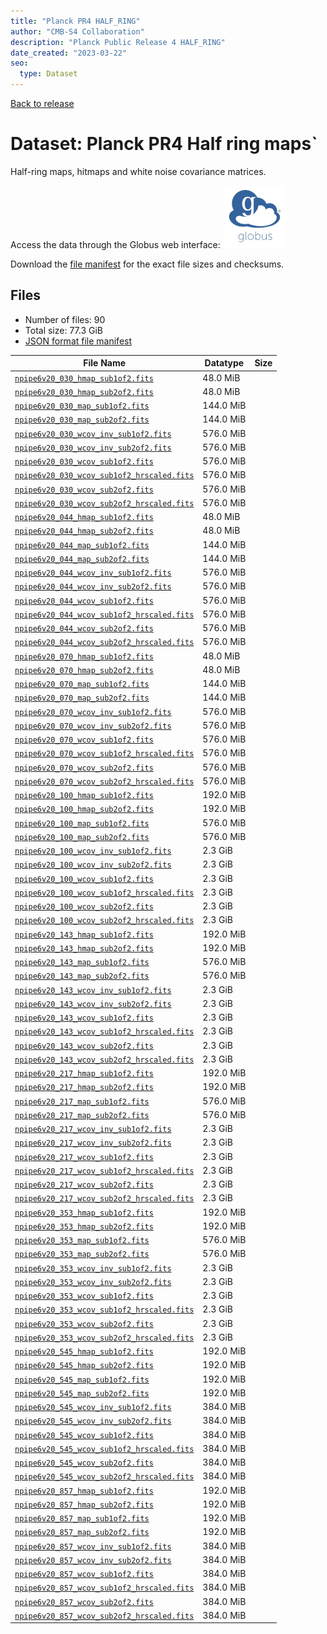 ```yaml
---
title: "Planck PR4 HALF_RING"
author: "CMB-S4 Collaboration"
description: "Planck Public Release 4 HALF_RING"
date_created: "2023-03-22"
seo:
  type: Dataset
---
```


[Back to release](./planck_pr4.html#datasets)

# Dataset: Planck PR4 Half ring maps`

Half-ring maps, hitmaps and white noise covariance matrices.

Access the data through the Globus web interface: [![Download via Globus](images/globus-logo.png)](https://app.globus.org/file-manager?origin_id=38f01147-f09e-483d-a552-3866669a846d&origin_path=%2Fpublic%2Fplanck%2Fplanck_pr4%2Fhalf_ring%2F)

Download the [file manifest](https://g-456d30.0ed28.75bc.data.globus.org/public/planck/planck_pr4/half_ring/manifest.json) for the exact file sizes and checksums.

## Files

- Number of files: 90
- Total size: 77.3 GiB
- [JSON format file manifest](https://g-456d30.0ed28.75bc.data.globus.org/public/planck/planck_pr4/half_ring/manifest.json)

|                                                                               File Name                                                                               | Datatype  | Size |
| --------------------------------------------------------------------------------------------------------------------------------------------------------------------- | --------- | ---- |
| [`npipe6v20_030_hmap_sub1of2.fits`](https://g-456d30.0ed28.75bc.data.globus.org/public/planck/planck_pr4/half_ring/npipe6v20_030_hmap_sub1of2.fits)                   | 48.0 MiB  |      |
| [`npipe6v20_030_hmap_sub2of2.fits`](https://g-456d30.0ed28.75bc.data.globus.org/public/planck/planck_pr4/half_ring/npipe6v20_030_hmap_sub2of2.fits)                   | 48.0 MiB  |      |
| [`npipe6v20_030_map_sub1of2.fits`](https://g-456d30.0ed28.75bc.data.globus.org/public/planck/planck_pr4/half_ring/npipe6v20_030_map_sub1of2.fits)                     | 144.0 MiB |      |
| [`npipe6v20_030_map_sub2of2.fits`](https://g-456d30.0ed28.75bc.data.globus.org/public/planck/planck_pr4/half_ring/npipe6v20_030_map_sub2of2.fits)                     | 144.0 MiB |      |
| [`npipe6v20_030_wcov_inv_sub1of2.fits`](https://g-456d30.0ed28.75bc.data.globus.org/public/planck/planck_pr4/half_ring/npipe6v20_030_wcov_inv_sub1of2.fits)           | 576.0 MiB |      |
| [`npipe6v20_030_wcov_inv_sub2of2.fits`](https://g-456d30.0ed28.75bc.data.globus.org/public/planck/planck_pr4/half_ring/npipe6v20_030_wcov_inv_sub2of2.fits)           | 576.0 MiB |      |
| [`npipe6v20_030_wcov_sub1of2.fits`](https://g-456d30.0ed28.75bc.data.globus.org/public/planck/planck_pr4/half_ring/npipe6v20_030_wcov_sub1of2.fits)                   | 576.0 MiB |      |
| [`npipe6v20_030_wcov_sub1of2_hrscaled.fits`](https://g-456d30.0ed28.75bc.data.globus.org/public/planck/planck_pr4/half_ring/npipe6v20_030_wcov_sub1of2_hrscaled.fits) | 576.0 MiB |      |
| [`npipe6v20_030_wcov_sub2of2.fits`](https://g-456d30.0ed28.75bc.data.globus.org/public/planck/planck_pr4/half_ring/npipe6v20_030_wcov_sub2of2.fits)                   | 576.0 MiB |      |
| [`npipe6v20_030_wcov_sub2of2_hrscaled.fits`](https://g-456d30.0ed28.75bc.data.globus.org/public/planck/planck_pr4/half_ring/npipe6v20_030_wcov_sub2of2_hrscaled.fits) | 576.0 MiB |      |
| [`npipe6v20_044_hmap_sub1of2.fits`](https://g-456d30.0ed28.75bc.data.globus.org/public/planck/planck_pr4/half_ring/npipe6v20_044_hmap_sub1of2.fits)                   | 48.0 MiB  |      |
| [`npipe6v20_044_hmap_sub2of2.fits`](https://g-456d30.0ed28.75bc.data.globus.org/public/planck/planck_pr4/half_ring/npipe6v20_044_hmap_sub2of2.fits)                   | 48.0 MiB  |      |
| [`npipe6v20_044_map_sub1of2.fits`](https://g-456d30.0ed28.75bc.data.globus.org/public/planck/planck_pr4/half_ring/npipe6v20_044_map_sub1of2.fits)                     | 144.0 MiB |      |
| [`npipe6v20_044_map_sub2of2.fits`](https://g-456d30.0ed28.75bc.data.globus.org/public/planck/planck_pr4/half_ring/npipe6v20_044_map_sub2of2.fits)                     | 144.0 MiB |      |
| [`npipe6v20_044_wcov_inv_sub1of2.fits`](https://g-456d30.0ed28.75bc.data.globus.org/public/planck/planck_pr4/half_ring/npipe6v20_044_wcov_inv_sub1of2.fits)           | 576.0 MiB |      |
| [`npipe6v20_044_wcov_inv_sub2of2.fits`](https://g-456d30.0ed28.75bc.data.globus.org/public/planck/planck_pr4/half_ring/npipe6v20_044_wcov_inv_sub2of2.fits)           | 576.0 MiB |      |
| [`npipe6v20_044_wcov_sub1of2.fits`](https://g-456d30.0ed28.75bc.data.globus.org/public/planck/planck_pr4/half_ring/npipe6v20_044_wcov_sub1of2.fits)                   | 576.0 MiB |      |
| [`npipe6v20_044_wcov_sub1of2_hrscaled.fits`](https://g-456d30.0ed28.75bc.data.globus.org/public/planck/planck_pr4/half_ring/npipe6v20_044_wcov_sub1of2_hrscaled.fits) | 576.0 MiB |      |
| [`npipe6v20_044_wcov_sub2of2.fits`](https://g-456d30.0ed28.75bc.data.globus.org/public/planck/planck_pr4/half_ring/npipe6v20_044_wcov_sub2of2.fits)                   | 576.0 MiB |      |
| [`npipe6v20_044_wcov_sub2of2_hrscaled.fits`](https://g-456d30.0ed28.75bc.data.globus.org/public/planck/planck_pr4/half_ring/npipe6v20_044_wcov_sub2of2_hrscaled.fits) | 576.0 MiB |      |
| [`npipe6v20_070_hmap_sub1of2.fits`](https://g-456d30.0ed28.75bc.data.globus.org/public/planck/planck_pr4/half_ring/npipe6v20_070_hmap_sub1of2.fits)                   | 48.0 MiB  |      |
| [`npipe6v20_070_hmap_sub2of2.fits`](https://g-456d30.0ed28.75bc.data.globus.org/public/planck/planck_pr4/half_ring/npipe6v20_070_hmap_sub2of2.fits)                   | 48.0 MiB  |      |
| [`npipe6v20_070_map_sub1of2.fits`](https://g-456d30.0ed28.75bc.data.globus.org/public/planck/planck_pr4/half_ring/npipe6v20_070_map_sub1of2.fits)                     | 144.0 MiB |      |
| [`npipe6v20_070_map_sub2of2.fits`](https://g-456d30.0ed28.75bc.data.globus.org/public/planck/planck_pr4/half_ring/npipe6v20_070_map_sub2of2.fits)                     | 144.0 MiB |      |
| [`npipe6v20_070_wcov_inv_sub1of2.fits`](https://g-456d30.0ed28.75bc.data.globus.org/public/planck/planck_pr4/half_ring/npipe6v20_070_wcov_inv_sub1of2.fits)           | 576.0 MiB |      |
| [`npipe6v20_070_wcov_inv_sub2of2.fits`](https://g-456d30.0ed28.75bc.data.globus.org/public/planck/planck_pr4/half_ring/npipe6v20_070_wcov_inv_sub2of2.fits)           | 576.0 MiB |      |
| [`npipe6v20_070_wcov_sub1of2.fits`](https://g-456d30.0ed28.75bc.data.globus.org/public/planck/planck_pr4/half_ring/npipe6v20_070_wcov_sub1of2.fits)                   | 576.0 MiB |      |
| [`npipe6v20_070_wcov_sub1of2_hrscaled.fits`](https://g-456d30.0ed28.75bc.data.globus.org/public/planck/planck_pr4/half_ring/npipe6v20_070_wcov_sub1of2_hrscaled.fits) | 576.0 MiB |      |
| [`npipe6v20_070_wcov_sub2of2.fits`](https://g-456d30.0ed28.75bc.data.globus.org/public/planck/planck_pr4/half_ring/npipe6v20_070_wcov_sub2of2.fits)                   | 576.0 MiB |      |
| [`npipe6v20_070_wcov_sub2of2_hrscaled.fits`](https://g-456d30.0ed28.75bc.data.globus.org/public/planck/planck_pr4/half_ring/npipe6v20_070_wcov_sub2of2_hrscaled.fits) | 576.0 MiB |      |
| [`npipe6v20_100_hmap_sub1of2.fits`](https://g-456d30.0ed28.75bc.data.globus.org/public/planck/planck_pr4/half_ring/npipe6v20_100_hmap_sub1of2.fits)                   | 192.0 MiB |      |
| [`npipe6v20_100_hmap_sub2of2.fits`](https://g-456d30.0ed28.75bc.data.globus.org/public/planck/planck_pr4/half_ring/npipe6v20_100_hmap_sub2of2.fits)                   | 192.0 MiB |      |
| [`npipe6v20_100_map_sub1of2.fits`](https://g-456d30.0ed28.75bc.data.globus.org/public/planck/planck_pr4/half_ring/npipe6v20_100_map_sub1of2.fits)                     | 576.0 MiB |      |
| [`npipe6v20_100_map_sub2of2.fits`](https://g-456d30.0ed28.75bc.data.globus.org/public/planck/planck_pr4/half_ring/npipe6v20_100_map_sub2of2.fits)                     | 576.0 MiB |      |
| [`npipe6v20_100_wcov_inv_sub1of2.fits`](https://g-456d30.0ed28.75bc.data.globus.org/public/planck/planck_pr4/half_ring/npipe6v20_100_wcov_inv_sub1of2.fits)           | 2.3 GiB   |      |
| [`npipe6v20_100_wcov_inv_sub2of2.fits`](https://g-456d30.0ed28.75bc.data.globus.org/public/planck/planck_pr4/half_ring/npipe6v20_100_wcov_inv_sub2of2.fits)           | 2.3 GiB   |      |
| [`npipe6v20_100_wcov_sub1of2.fits`](https://g-456d30.0ed28.75bc.data.globus.org/public/planck/planck_pr4/half_ring/npipe6v20_100_wcov_sub1of2.fits)                   | 2.3 GiB   |      |
| [`npipe6v20_100_wcov_sub1of2_hrscaled.fits`](https://g-456d30.0ed28.75bc.data.globus.org/public/planck/planck_pr4/half_ring/npipe6v20_100_wcov_sub1of2_hrscaled.fits) | 2.3 GiB   |      |
| [`npipe6v20_100_wcov_sub2of2.fits`](https://g-456d30.0ed28.75bc.data.globus.org/public/planck/planck_pr4/half_ring/npipe6v20_100_wcov_sub2of2.fits)                   | 2.3 GiB   |      |
| [`npipe6v20_100_wcov_sub2of2_hrscaled.fits`](https://g-456d30.0ed28.75bc.data.globus.org/public/planck/planck_pr4/half_ring/npipe6v20_100_wcov_sub2of2_hrscaled.fits) | 2.3 GiB   |      |
| [`npipe6v20_143_hmap_sub1of2.fits`](https://g-456d30.0ed28.75bc.data.globus.org/public/planck/planck_pr4/half_ring/npipe6v20_143_hmap_sub1of2.fits)                   | 192.0 MiB |      |
| [`npipe6v20_143_hmap_sub2of2.fits`](https://g-456d30.0ed28.75bc.data.globus.org/public/planck/planck_pr4/half_ring/npipe6v20_143_hmap_sub2of2.fits)                   | 192.0 MiB |      |
| [`npipe6v20_143_map_sub1of2.fits`](https://g-456d30.0ed28.75bc.data.globus.org/public/planck/planck_pr4/half_ring/npipe6v20_143_map_sub1of2.fits)                     | 576.0 MiB |      |
| [`npipe6v20_143_map_sub2of2.fits`](https://g-456d30.0ed28.75bc.data.globus.org/public/planck/planck_pr4/half_ring/npipe6v20_143_map_sub2of2.fits)                     | 576.0 MiB |      |
| [`npipe6v20_143_wcov_inv_sub1of2.fits`](https://g-456d30.0ed28.75bc.data.globus.org/public/planck/planck_pr4/half_ring/npipe6v20_143_wcov_inv_sub1of2.fits)           | 2.3 GiB   |      |
| [`npipe6v20_143_wcov_inv_sub2of2.fits`](https://g-456d30.0ed28.75bc.data.globus.org/public/planck/planck_pr4/half_ring/npipe6v20_143_wcov_inv_sub2of2.fits)           | 2.3 GiB   |      |
| [`npipe6v20_143_wcov_sub1of2.fits`](https://g-456d30.0ed28.75bc.data.globus.org/public/planck/planck_pr4/half_ring/npipe6v20_143_wcov_sub1of2.fits)                   | 2.3 GiB   |      |
| [`npipe6v20_143_wcov_sub1of2_hrscaled.fits`](https://g-456d30.0ed28.75bc.data.globus.org/public/planck/planck_pr4/half_ring/npipe6v20_143_wcov_sub1of2_hrscaled.fits) | 2.3 GiB   |      |
| [`npipe6v20_143_wcov_sub2of2.fits`](https://g-456d30.0ed28.75bc.data.globus.org/public/planck/planck_pr4/half_ring/npipe6v20_143_wcov_sub2of2.fits)                   | 2.3 GiB   |      |
| [`npipe6v20_143_wcov_sub2of2_hrscaled.fits`](https://g-456d30.0ed28.75bc.data.globus.org/public/planck/planck_pr4/half_ring/npipe6v20_143_wcov_sub2of2_hrscaled.fits) | 2.3 GiB   |      |
| [`npipe6v20_217_hmap_sub1of2.fits`](https://g-456d30.0ed28.75bc.data.globus.org/public/planck/planck_pr4/half_ring/npipe6v20_217_hmap_sub1of2.fits)                   | 192.0 MiB |      |
| [`npipe6v20_217_hmap_sub2of2.fits`](https://g-456d30.0ed28.75bc.data.globus.org/public/planck/planck_pr4/half_ring/npipe6v20_217_hmap_sub2of2.fits)                   | 192.0 MiB |      |
| [`npipe6v20_217_map_sub1of2.fits`](https://g-456d30.0ed28.75bc.data.globus.org/public/planck/planck_pr4/half_ring/npipe6v20_217_map_sub1of2.fits)                     | 576.0 MiB |      |
| [`npipe6v20_217_map_sub2of2.fits`](https://g-456d30.0ed28.75bc.data.globus.org/public/planck/planck_pr4/half_ring/npipe6v20_217_map_sub2of2.fits)                     | 576.0 MiB |      |
| [`npipe6v20_217_wcov_inv_sub1of2.fits`](https://g-456d30.0ed28.75bc.data.globus.org/public/planck/planck_pr4/half_ring/npipe6v20_217_wcov_inv_sub1of2.fits)           | 2.3 GiB   |      |
| [`npipe6v20_217_wcov_inv_sub2of2.fits`](https://g-456d30.0ed28.75bc.data.globus.org/public/planck/planck_pr4/half_ring/npipe6v20_217_wcov_inv_sub2of2.fits)           | 2.3 GiB   |      |
| [`npipe6v20_217_wcov_sub1of2.fits`](https://g-456d30.0ed28.75bc.data.globus.org/public/planck/planck_pr4/half_ring/npipe6v20_217_wcov_sub1of2.fits)                   | 2.3 GiB   |      |
| [`npipe6v20_217_wcov_sub1of2_hrscaled.fits`](https://g-456d30.0ed28.75bc.data.globus.org/public/planck/planck_pr4/half_ring/npipe6v20_217_wcov_sub1of2_hrscaled.fits) | 2.3 GiB   |      |
| [`npipe6v20_217_wcov_sub2of2.fits`](https://g-456d30.0ed28.75bc.data.globus.org/public/planck/planck_pr4/half_ring/npipe6v20_217_wcov_sub2of2.fits)                   | 2.3 GiB   |      |
| [`npipe6v20_217_wcov_sub2of2_hrscaled.fits`](https://g-456d30.0ed28.75bc.data.globus.org/public/planck/planck_pr4/half_ring/npipe6v20_217_wcov_sub2of2_hrscaled.fits) | 2.3 GiB   |      |
| [`npipe6v20_353_hmap_sub1of2.fits`](https://g-456d30.0ed28.75bc.data.globus.org/public/planck/planck_pr4/half_ring/npipe6v20_353_hmap_sub1of2.fits)                   | 192.0 MiB |      |
| [`npipe6v20_353_hmap_sub2of2.fits`](https://g-456d30.0ed28.75bc.data.globus.org/public/planck/planck_pr4/half_ring/npipe6v20_353_hmap_sub2of2.fits)                   | 192.0 MiB |      |
| [`npipe6v20_353_map_sub1of2.fits`](https://g-456d30.0ed28.75bc.data.globus.org/public/planck/planck_pr4/half_ring/npipe6v20_353_map_sub1of2.fits)                     | 576.0 MiB |      |
| [`npipe6v20_353_map_sub2of2.fits`](https://g-456d30.0ed28.75bc.data.globus.org/public/planck/planck_pr4/half_ring/npipe6v20_353_map_sub2of2.fits)                     | 576.0 MiB |      |
| [`npipe6v20_353_wcov_inv_sub1of2.fits`](https://g-456d30.0ed28.75bc.data.globus.org/public/planck/planck_pr4/half_ring/npipe6v20_353_wcov_inv_sub1of2.fits)           | 2.3 GiB   |      |
| [`npipe6v20_353_wcov_inv_sub2of2.fits`](https://g-456d30.0ed28.75bc.data.globus.org/public/planck/planck_pr4/half_ring/npipe6v20_353_wcov_inv_sub2of2.fits)           | 2.3 GiB   |      |
| [`npipe6v20_353_wcov_sub1of2.fits`](https://g-456d30.0ed28.75bc.data.globus.org/public/planck/planck_pr4/half_ring/npipe6v20_353_wcov_sub1of2.fits)                   | 2.3 GiB   |      |
| [`npipe6v20_353_wcov_sub1of2_hrscaled.fits`](https://g-456d30.0ed28.75bc.data.globus.org/public/planck/planck_pr4/half_ring/npipe6v20_353_wcov_sub1of2_hrscaled.fits) | 2.3 GiB   |      |
| [`npipe6v20_353_wcov_sub2of2.fits`](https://g-456d30.0ed28.75bc.data.globus.org/public/planck/planck_pr4/half_ring/npipe6v20_353_wcov_sub2of2.fits)                   | 2.3 GiB   |      |
| [`npipe6v20_353_wcov_sub2of2_hrscaled.fits`](https://g-456d30.0ed28.75bc.data.globus.org/public/planck/planck_pr4/half_ring/npipe6v20_353_wcov_sub2of2_hrscaled.fits) | 2.3 GiB   |      |
| [`npipe6v20_545_hmap_sub1of2.fits`](https://g-456d30.0ed28.75bc.data.globus.org/public/planck/planck_pr4/half_ring/npipe6v20_545_hmap_sub1of2.fits)                   | 192.0 MiB |      |
| [`npipe6v20_545_hmap_sub2of2.fits`](https://g-456d30.0ed28.75bc.data.globus.org/public/planck/planck_pr4/half_ring/npipe6v20_545_hmap_sub2of2.fits)                   | 192.0 MiB |      |
| [`npipe6v20_545_map_sub1of2.fits`](https://g-456d30.0ed28.75bc.data.globus.org/public/planck/planck_pr4/half_ring/npipe6v20_545_map_sub1of2.fits)                     | 192.0 MiB |      |
| [`npipe6v20_545_map_sub2of2.fits`](https://g-456d30.0ed28.75bc.data.globus.org/public/planck/planck_pr4/half_ring/npipe6v20_545_map_sub2of2.fits)                     | 192.0 MiB |      |
| [`npipe6v20_545_wcov_inv_sub1of2.fits`](https://g-456d30.0ed28.75bc.data.globus.org/public/planck/planck_pr4/half_ring/npipe6v20_545_wcov_inv_sub1of2.fits)           | 384.0 MiB |      |
| [`npipe6v20_545_wcov_inv_sub2of2.fits`](https://g-456d30.0ed28.75bc.data.globus.org/public/planck/planck_pr4/half_ring/npipe6v20_545_wcov_inv_sub2of2.fits)           | 384.0 MiB |      |
| [`npipe6v20_545_wcov_sub1of2.fits`](https://g-456d30.0ed28.75bc.data.globus.org/public/planck/planck_pr4/half_ring/npipe6v20_545_wcov_sub1of2.fits)                   | 384.0 MiB |      |
| [`npipe6v20_545_wcov_sub1of2_hrscaled.fits`](https://g-456d30.0ed28.75bc.data.globus.org/public/planck/planck_pr4/half_ring/npipe6v20_545_wcov_sub1of2_hrscaled.fits) | 384.0 MiB |      |
| [`npipe6v20_545_wcov_sub2of2.fits`](https://g-456d30.0ed28.75bc.data.globus.org/public/planck/planck_pr4/half_ring/npipe6v20_545_wcov_sub2of2.fits)                   | 384.0 MiB |      |
| [`npipe6v20_545_wcov_sub2of2_hrscaled.fits`](https://g-456d30.0ed28.75bc.data.globus.org/public/planck/planck_pr4/half_ring/npipe6v20_545_wcov_sub2of2_hrscaled.fits) | 384.0 MiB |      |
| [`npipe6v20_857_hmap_sub1of2.fits`](https://g-456d30.0ed28.75bc.data.globus.org/public/planck/planck_pr4/half_ring/npipe6v20_857_hmap_sub1of2.fits)                   | 192.0 MiB |      |
| [`npipe6v20_857_hmap_sub2of2.fits`](https://g-456d30.0ed28.75bc.data.globus.org/public/planck/planck_pr4/half_ring/npipe6v20_857_hmap_sub2of2.fits)                   | 192.0 MiB |      |
| [`npipe6v20_857_map_sub1of2.fits`](https://g-456d30.0ed28.75bc.data.globus.org/public/planck/planck_pr4/half_ring/npipe6v20_857_map_sub1of2.fits)                     | 192.0 MiB |      |
| [`npipe6v20_857_map_sub2of2.fits`](https://g-456d30.0ed28.75bc.data.globus.org/public/planck/planck_pr4/half_ring/npipe6v20_857_map_sub2of2.fits)                     | 192.0 MiB |      |
| [`npipe6v20_857_wcov_inv_sub1of2.fits`](https://g-456d30.0ed28.75bc.data.globus.org/public/planck/planck_pr4/half_ring/npipe6v20_857_wcov_inv_sub1of2.fits)           | 384.0 MiB |      |
| [`npipe6v20_857_wcov_inv_sub2of2.fits`](https://g-456d30.0ed28.75bc.data.globus.org/public/planck/planck_pr4/half_ring/npipe6v20_857_wcov_inv_sub2of2.fits)           | 384.0 MiB |      |
| [`npipe6v20_857_wcov_sub1of2.fits`](https://g-456d30.0ed28.75bc.data.globus.org/public/planck/planck_pr4/half_ring/npipe6v20_857_wcov_sub1of2.fits)                   | 384.0 MiB |      |
| [`npipe6v20_857_wcov_sub1of2_hrscaled.fits`](https://g-456d30.0ed28.75bc.data.globus.org/public/planck/planck_pr4/half_ring/npipe6v20_857_wcov_sub1of2_hrscaled.fits) | 384.0 MiB |      |
| [`npipe6v20_857_wcov_sub2of2.fits`](https://g-456d30.0ed28.75bc.data.globus.org/public/planck/planck_pr4/half_ring/npipe6v20_857_wcov_sub2of2.fits)                   | 384.0 MiB |      |
| [`npipe6v20_857_wcov_sub2of2_hrscaled.fits`](https://g-456d30.0ed28.75bc.data.globus.org/public/planck/planck_pr4/half_ring/npipe6v20_857_wcov_sub2of2_hrscaled.fits) | 384.0 MiB |      |
